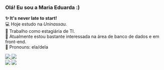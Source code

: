 ### Olá! Eu sou a Maria Eduarda :)

<b>✨ It's never late to start! </b>
<br>💻 Hoje estudo na <i>Uninassau.</i>
<br>📌 Trabalho como estagiária de TI.
<br>🖤 Atualmente estou bastante interessada na área de banco de dados e em front-end.
<br>🎀 Pronouns: ela/dela

<div>
  <a href="http://github.com/dudalimah">
    <img heigh="180cm" src="https://github-readme-stats.vercel.app/api?username=dudalimah&show_icons=true&theme=dracula&include_all_commits=true&count_private=true"/>
    <img heigh="180cm" src="https://github-readme-stats.vercel.app/api/top-langs/?username=dudalimah&layout=compact&langs_count=16&theme=dracula"/>
</div>

<div> 
  <a href="https://www.instagram.com/dudanote" target="_blank"><img src="https://img.shields.io/badge/-Instagram-%23E4405F?style=for-the-badge&logo=instagram&logoColor=white" target="_blank"></a>
  <a href = "mailto:mariaeduardar0411@gmail.com"><img src="https://img.shields.io/badge/-Gmail-%23333?style=for-the-badge&logo=gmail&logoColor=white" target="_blank"></a>
</div>
